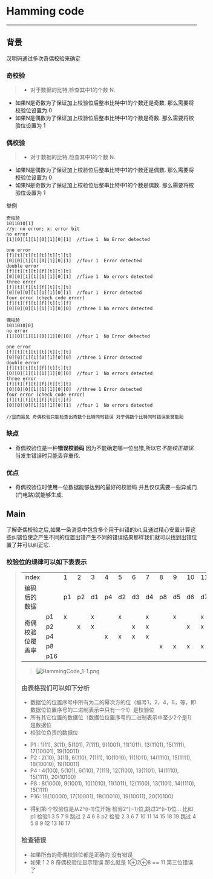 # Hamming code
------
## 背景
汉明码通过多次奇偶校验来确定
### 奇校验
> - 对于数据的比特,检查其中1的个数 N.
 - 如果N是奇数为了保证加上校验位后整串比特中1的个数还是奇数. 那么需要将校验位设置为 0
 - 如果N是偶数为了保证加上校验位后整串比特中1的个数是奇数. 那么需要将校验位设置为 1
### 偶校验
> - 对于数据的比特,检查其中1的个数 N.
 - 如果N是偶数为了保证加上校验位后整串比特中1的个数还是偶数. 那么需要将校验位设置为 0
 - 如果N是奇数为了保证加上校验位后整串比特中1的个数是偶数. 那么需要将校验位设置为 1

举例
```
奇校验
1011010[1]
//y: no error; x: error bit
no error
[1][0][1][1][0][1][0][1]  //five 1  No Error detected

one error
[f][t][t][t][t][t][t][t]
[0][0][1][1][0][1][0][1]  //four 1  Error detected
double error
[f][t][t][t][f][t][t][t]
[0][0][1][1][1][1][0][1]  //five 1  No errors detected
three error
[f][t][f][t][f][t][t][t]
[0][0][0][1][1][1][0][1]  //four 1  Error detected
four error (check code error)
[f][t][f][t][f][t][t][f]
[0][0][0][1][1][1][0][0]  //three 1 No errors detected

偶校验
1011010[0]
no error
[1][0][1][1][0][1][0][0]  //four 1  No Error detected

one error
[f][t][t][t][t][t][t][t]
[0][0][1][1][0][1][0][0]  //three 1 Error detected
double error
[f][t][t][t][f][t][t][t]
[0][0][1][1][1][1][0][0]  //four 1  No errors detected
three error
[f][t][f][t][f][t][t][t]
[0][0][0][1][1][1][0][0]  //three 1 Error detected
four error (check code error)
[f][t][f][t][f][t][t][f]
[0][0][0][1][1][1][0][1]  //four 1  No errors detected

//显而易见 奇偶校验只能检查出奇数个比特同时错误 对于偶数个比特同时错误爱莫能助 
```

### 缺点
* 奇偶校验位是一种**错误校验码** 因为不能确定哪一位出错,所以它*不能校正错误*.当发生错误时只能丢弃重传.
### 优点
* 奇偶校验位时使用一位数据能够达到的最好的校验码 并且仅仅需要一些异或门(门电路)就能够生成.

## Main
了解奇偶校验之后,如果一条消息中包含多个用于纠错的bit,且通过精心安置计算这些纠错位使之产生不同的位置出错产生不同的错误结果那样我们就可以找到出错位置了并可以纠正它.
### 校验位的规律可以如下表表示
> <table style="width: 489px;">
<tbody>
<tr>
<td>index</td>
<td></td>
<td>1</td>
<td>2</td>
<td>3</td>
<td>4</td>
<td>5</td>
<td>6</td>
<td>7</td>
<td>8</td>
<td>9</td>
<td>10</td>
<td>11</td>
<td>12</td>
<td>13</td>
<td>14</td>
<td>15</td>
<td>16</td>
<td>17</td>
<td>18</td>
<td>19</td>
<td>20</td>
<td rowspan="7">...</td>
</tr>
<tr>
<td>编码后的数据</td>
<td></td>
<td>p1</td>
<td>p2</td>
<td>d1</td>
<td>p4</td>
<td>d2</td>
<td>d3</td>
<td>d4</td>
<td>p8</td>
<td>d5</td>
<td>d6</td>
<td>d7</td>
<td>d8</td>
<td>d9</td>
<td>d10</td>
<td>d11</td>
<td>p16</td>
<td>d12</td>
<td>d13</td>
<td>d14</td>
<td>d15</td>
</tr>
<tr>
<td rowspan="5">奇偶校验位覆盖率</td>
<td>p1</td>
<td>x</td>
<td></td>
<td>x</td>
<td></td>
<td>x</td>
<td></td>
<td>x</td>
<td></td>
<td>x</td>
<td></td>
<td>x</td>
<td></td>
<td>x</td>
<td></td>
<td>x</td>
<td></td>
<td>x</td>
<td></td>
<td>x</td>
<td></td>
</tr>
<tr>
<td>p2</td>
<td></td>
<td>x</td>
<td>x</td>
<td></td>
<td></td>
<td>x</td>
<td>x</td>
<td></td>
<td></td>
<td>x</td>
<td>x</td>
<td></td>
<td></td>
<td>x</td>
<td>x</td>
<td></td>
<td></td>
<td>x</td>
<td>x</td>
<td></td>
</tr>
<tr>
<td>p4</td>
<td></td>
<td></td>
<td></td>
<td>x</td>
<td>x</td>
<td>x</td>
<td>x</td>
<td></td>
<td></td>
<td></td>
<td></td>
<td>x</td>
<td>x</td>
<td>x</td>
<td>x</td>
<td></td>
<td></td>
<td></td>
<td></td>
<td>x</td>
</tr>
<tr>
<td>p8</td>
<td></td>
<td></td>
<td></td>
<td></td>
<td></td>
<td></td>
<td></td>
<td>x</td>
<td>x</td>
<td>x</td>
<td>x</td>
<td>x</td>
<td>x</td>
<td>x</td>
<td>x</td>
<td></td>
<td></td>
<td></td>
<td></td>
<td></td>
</tr>
<tr>
<td>p16</td>
<td></td>
<td></td>
<td></td>
<td></td>
<td></td>
<td></td>
<td></td>
<td></td>
<td></td>
<td></td>
<td></td>
<td></td>
<td></td>
<td></td>
<td></td>
<td>x</td>
<td>x</td>
<td>x</td>
<td>x</td>
<td>x</td>
</tr>
</tbody>
</table>

> ![HammingCode_1-1.png](https://Kingmeng-Stack.github.io/Blog/image/HammingCode_1-1.png)

### 由表格我们可以如下分析
 * 数据位的位置序号中所有为二的幂次方的位（编号1，2，4，8，等，即数据位位置序号的二进制表示中只有一个1）是校验位
 * 所有其它位置的数据位（数据位位置序号的二进制表示中至少2个是1）是数据位
 * 校验位负责的数据位
  + P1 : 1(11), 3(11), 5(101), 7(111), 9(1001), 11(1011), 13(1101), 15(1111), 17(10001), 19(10011)
  + P2 : 2(10), 3(11), 6(110), 7(111), 10(1010), 11(1011), 14(1110), 15(1111), 18(10010), 19(10011)
  + P4 : 4(100), 5(101), 6(110), 7(111), 12(1100), 13(1101), 14(1110), 15(1111), 20(10100)
  + P8 : 8(1000), 9(1001), 10(1010), 11(1011), 12(1100), 13(1101), 14(1110), 15(1111)
  + P16: 16(10000), 17(10001), 18(10010), 19(10011), 20(10100)
 * 得到第i个校验位是从2^(i-1)位开始 检验2^(i-1)位,跳过2^(i-1)位... 比如p1 检验1 3 5 7 9 跳过 2 4 6 8 p2 检验 2 3 6 7 10 11 14 15 18 19 跳过 4 5 8 9 12 13 16 17
### 检查错误
* 如果所有的奇偶校验位都是正确的 没有错误
* 如果 1 2 8 奇偶校验位显示错误 那么就是 1⊕2⊕8  ==  11  第三位错误了

